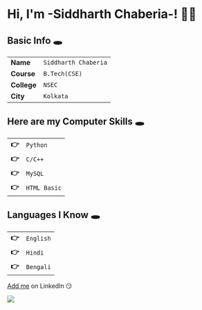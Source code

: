 # Hi, I'm -Siddharth Chaberia-! 👻🤡

## Basic Info 🕳
 
| | |
|-|-|
|**Name**|`Siddharth Chaberia`|
|**Course**|`B.Tech(CSE)`|
|**College**|`NSEC`|
|**City**|`Kolkata`|
  
## Here are my Computer Skills 🕳
| | |
|-|-|
|**👉**|`Python`|
|**👉**|`C/C++`|
|**👉**|`MySQL`|
|**👉**|`HTML Basic`|

## Languages I Know 🕳
| | |
|-|-|
|**👉**|`English`|
|**👉**|`Hindi`|
|**👉**|`Bengali`|

[Add me](www.linkedin.com/in/siddharth-chaberia) on LinkedIn 😏

<img src= "https://user-images.githubusercontent.com/72343060/135703970-c1452ec2-ce8f-4409-8a4d-c89febc79629.gif" > 
